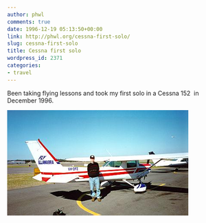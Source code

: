 ```yaml
---
author: phwl
comments: true
date: 1996-12-19 05:13:50+00:00
link: http://phwl.org/cessna-first-solo/
slug: cessna-first-solo
title: Cessna first solo
wordpress_id: 2371
categories:
- travel
---
```


Been taking flying lessons and took my first solo in a Cessna 152  in December 1996.

[![plcessna](/assets/images/2015/12/plcessna.jpg)](/assets/images/2015/12/plcessna.jpg)
